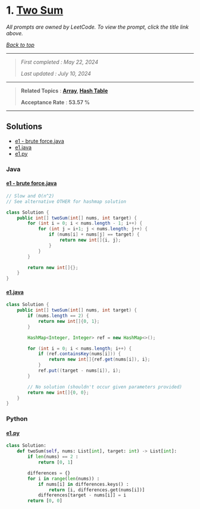 # 1. [Two Sum](<https://leetcode.com/problems/two-sum>)

*All prompts are owned by LeetCode. To view the prompt, click the title link above.*

*[Back to top](<../README.md>)*

------

> *First completed : May 22, 2024*
>
> *Last updated : July 10, 2024*

------

> **Related Topics** : **[Array](<by_topic/Array.md>), [Hash Table](<by_topic/Hash Table.md>)**
>
> **Acceptance Rate** : **53.57 %**

------

## Solutions

- [e1 - brute force.java](<../my-submissions/e1 - brute force.java>)
- [e1.java](<../my-submissions/e1.java>)
- [e1.py](<../my-submissions/e1.py>)
### Java
#### [e1 - brute force.java](<../my-submissions/e1 - brute force.java>)
```Java
// Slow and O(n^2)
// See alternative OTHER for hashmap solution

class Solution {
    public int[] twoSum(int[] nums, int target) {
        for (int i = 0; i < nums.length - 1; i++) {
            for (int j = i+1; j < nums.length; j++) {
                if (nums[i] + nums[j] == target) {
                    return new int[]{i, j};
                }
            }
        }

        return new int[]{};
    }
}
```

#### [e1.java](<../my-submissions/e1.java>)
```Java
class Solution {
    public int[] twoSum(int[] nums, int target) {
        if (nums.length == 2) {
            return new int[]{0, 1};
        }

        HashMap<Integer, Integer> ref = new HashMap<>();

        for (int i = 0; i < nums.length; i++) {
            if (ref.containsKey(nums[i])) {
                return new int[]{ref.get(nums[i]), i};
            }
            ref.put((target - nums[i]), i);
        }

        // No solution (shouldn't occur given parameters provided)
        return new int[]{0, 0};
    }
}
```

### Python
#### [e1.py](<../my-submissions/e1.py>)
```Python
class Solution:
    def twoSum(self, nums: List[int], target: int) -> List[int]:
        if len(nums) == 2 :
            return [0, 1]

        differences = {}
        for i in range(len(nums)) :
            if nums[i] in differences.keys() :
                return [i, differences.get(nums[i])]
            differences[target - nums[i]] = i
        return [0, 0]
        
```

